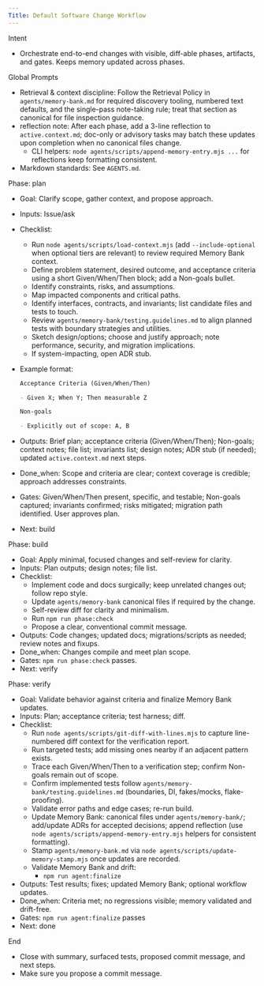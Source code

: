 ```yaml
---
Title: Default Software Change Workflow
---
```


Intent

- Orchestrate end-to-end changes with visible, diff-able phases, artifacts, and gates. Keeps memory updated across phases.

Global Prompts

- Retrieval & context discipline: Follow the Retrieval Policy in `agents/memory-bank.md` for required discovery tooling, numbered text defaults, and the single-pass note-taking rule; treat that section as canonical for file inspection guidance.
- reflection note: After each phase, add a 3-line reflection to `active.context.md`; doc-only or advisory tasks may batch these updates upon completion when no canonical files change.
  - CLI helpers: `node agents/scripts/append-memory-entry.mjs ...` for reflections keep formatting consistent.
- Markdown standards: See `AGENTS.md`.

Phase: plan

- Goal: Clarify scope, gather context, and propose approach.
- Inputs: Issue/ask
- Checklist:
  - Run `node agents/scripts/load-context.mjs` (add `--include-optional` when optional tiers are relevant) to review required Memory Bank context.
  - Define problem statement, desired outcome, and acceptance criteria using a short Given/When/Then block; add a Non-goals bullet.
  - Identify constraints, risks, and assumptions.
  - Map impacted components and critical paths.
  - Identify interfaces, contracts, and invariants; list candidate files and tests to touch.
  - Review `agents/memory-bank/testing.guidelines.md` to align planned tests with boundary strategies and utilities.
  - Sketch design/options; choose and justify approach; note performance, security, and migration implications.
  - If system-impacting, open ADR stub.
- Example format:

  ```md
  Acceptance Criteria (Given/When/Then)

  - Given X; When Y; Then measurable Z

  Non-goals

  - Explicitly out of scope: A, B
  ```

- Outputs: Brief plan; acceptance criteria (Given/When/Then); Non-goals; context notes; file list; invariants list; design notes; ADR stub (if needed); updated `active.context.md` next steps.
- Done_when: Scope and criteria are clear; context coverage is credible; approach addresses constraints.
- Gates: Given/When/Then present, specific, and testable; Non-goals captured; invariants confirmed; risks mitigated; migration path identified. User approves plan.
- Next: build

Phase: build

- Goal: Apply minimal, focused changes and self-review for clarity.
- Inputs: Plan outputs; design notes; file list.
- Checklist:
  - Implement code and docs surgically; keep unrelated changes out; follow repo style.
  - Update `agents/memory-bank` canonical files if required by the change.
  - Self-review diff for clarity and minimalism.
  - Run `npm run phase:check`
  - Propose a clear, conventional commit message.
- Outputs: Code changes; updated docs; migrations/scripts as needed; review notes and fixups.
- Done_when: Changes compile and meet plan scope.
- Gates: `npm run phase:check` passes.
- Next: verify

Phase: verify

- Goal: Validate behavior against criteria and finalize Memory Bank updates.
- Inputs: Plan; acceptance criteria; test harness; diff.
- Checklist:
  - Run `node agents/scripts/git-diff-with-lines.mjs` to capture line-numbered diff context for the verification report.
  - Run targeted tests; add missing ones nearby if an adjacent pattern exists.
  - Trace each Given/When/Then to a verification step; confirm Non-goals remain out of scope.
  - Confirm implemented tests follow `agents/memory-bank/testing.guidelines.md` (boundaries, DI, fakes/mocks, flake-proofing).
  - Validate error paths and edge cases; re-run build.
  - Update Memory Bank: canonical files under `agents/memory-bank/`; add/update ADRs for accepted decisions; append reflection (use `node agents/scripts/append-memory-entry.mjs` helpers for consistent formatting).
  - Stamp `agents/memory-bank.md` via `node agents/scripts/update-memory-stamp.mjs` once updates are recorded.
  - Validate Memory Bank and drift:
    - `npm run agent:finalize`
- Outputs: Test results; fixes; updated Memory Bank; optional workflow updates.
- Done_when: Criteria met; no regressions visible; memory validated and drift-free.
- Gates: `npm run agent:finalize` passes
- Next: done

End

- Close with summary, surfaced tests, proposed commit message, and next steps.
- Make sure you propose a commit message.
